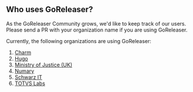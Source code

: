 ## Who uses GoReleaser?

As the GoReleaser Community grows, we'd like to keep track of our users. Please send a PR with your organization name if
you are using GoReleaser.

Currently, the following organizations are using GoReleaser:

1. [Charm](https://charm.sh)
1. [Hugo](https://gohugo.io/)
2. [Ministry of Justice (UK)](https://mojdigital.blog.gov.uk/)
3. [Numary](https://numary.com)
4. [Schwarz IT](https://jobs.schwarz/)
5. [TOTVS Labs](https://totvslabs.com)

<!-- please keep a-z ordering :) -->
